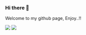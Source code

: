 ### Hi there 👋

Welcome to my github page, Enjoy..!!


![](https://github-readme-stats.juniyadi.vercel.app/api?username=juniyadi&count_private=true&show_icons=true&show_owner=true) ![](https://github-readme-stats.juniyadi.vercel.app/api/top-langs/?username=juniyadi)

<!--
**JuniYadi/JuniYadi** is a ✨ _special_ ✨ repository because its `README.md` (this file) appears on your GitHub profile.

Here are some ideas to get you started:

- 🔭 I’m currently working on ...
- 🌱 I’m currently learning ...
- 👯 I’m looking to collaborate on ...
- 🤔 I’m looking for help with ...
- 💬 Ask me about ...
- 📫 How to reach me: ...
- 😄 Pronouns: ...
- ⚡ Fun fact: ...
-->
